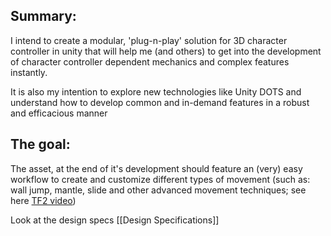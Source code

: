 ## Summary:

I intend to create a modular, 'plug-n-play' solution for 3D character controller in unity that will help me (and others) to get into the development of character controller dependent mechanics and complex features instantly. 

It is also my intention to explore new technologies like Unity DOTS and understand how to develop common and in-demand features in a robust and efficacious manner 

## The goal:

The asset, at the end of it's development should feature an (very) easy workflow to create and customize different types of movement (such as: wall jump, mantle, slide and other advanced movement techniques; see here [TF2 video](https://www.youtube.com/watch?v=C_cXYyA4LaU))

Look at the design specs [[Design Specifications]]




